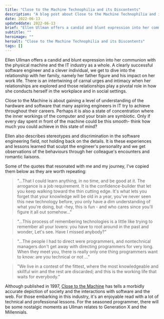 ```yaml
---
title: "Close to the Machine Technophilia and its Discontents"
description: "A blog post about Close to the Machine Technophilia and its Discontents"
date: 2022-06-13
updateddate: 2022-06-13
brief: "Ellen Ullman offers a candid and blunt expression into her communion with the physical machine and the IT industry as a whole. A clearly successful software engineer and a clever individual, we get to dive into the relationship with her family, namel..."
subtitle: ""
heroimage: ""
heroalt: "Close to the Machine Technophilia and its Discontents"
tags: []
---
```


Ellen Ullman offers a candid and blunt expression into her communion with the physical machine and the IT industry as a whole. A clearly successful software engineer and a clever individual, we get to dive into the relationship with her family, namely her father figure and his impact on her work life. There is an intertwining of carnal urges and intimacy when her relationships are explored and those relationships play a pivotal role in how she conducts herself in the workplace and in social settings.

Close to the Machine is about gaining a level of understanding of the hardware and software that many aspiring engineers in IT try to achieve throughout their careers. Perhaps it is also a state of concentration where the inner workings of the computer and your brain are symbiotic. Only if every day spent in front of the machine could be this smooth- think how much you could achieve in this state of mind?

Ellen also describes stereotypes and discrimination in the software engineering field, not holding back on the details. It is these experiences and lessons learned that sculpt the engineer's personality and we get observations of the behaviours through her colleague's encounters and romantic liaisons.

Some of the quotes that resonated with me and my journey, I've copied them below as they are worth repeating:
> "...That I could learn anything, in no time, and be good at it. The arrogance is a job requirement. It is the confidence-builder that let you keep walking toward the thin cutting edge. It's what lets you forget that your knowledge will be old in a year, you've never seen this new technology  before, you only have a dim understanding of what you're doing, but -hey, this is fun - and who cares since you'll figure it all out somehow..."

> "...This process of remembering technologies is a little like trying to remember all your lovers: you have to root around in the past and wonder, Let's see. Have I missed anybody?"

> "...The people I had to direct were programmers, and nontechnical managers don't get away with directing programmers for very long. When they meet you, there is really only one thing programmers want to know: are you technical or not ..."

> "We live in a contest of the fittest, where the most knowledgeable and skillful win and the rest are discarded; and this is the working life that waits for everybody."


Although published in 1997, [Close to the Machine](https://www.goodreads.com/book/show/486625.Close_to_the_Machine) has tells a morbidly accurate depiction of society and the interactions with software and the web. For those embarking in this industry, it's an enjoyable read with a lot of technical and professional lessons. For the seasoned programmer, there will be some nostalgic moments as Ullman relates to Generation X and the Millennials. 
